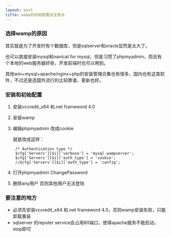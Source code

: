 ```yaml
---
layout: post
title: wamp的初始配置及注意点
---
```


### 选择wamp的原因

其实就是为了开发时有个数据库，但是sqlserver和oracle显然是太大了。

也可以直接安装mysql和navicat for mysql，但是习惯了phpmyadmin，而且有个本地的web服务器好些，开发前端时也可以用到。

其他win+mysql+apache/nginx+php的安装管理合集也有很多，国内也有这类软件，不过还是选国外流行的比较靠谱，更新也好。

### 安装和初始配置

1. 安装vccredit_x64 和.net frameword 4.0 
2. 安装wamp
3. 编辑phpmyadmin 改成cookie

    就是改成这样：
        
        /* Authentication type */
        $cfg['Servers'][$i]['verbose'] = 'mysql wampserver';
        $cfg['Servers'][$i]['auth_type'] = 'cookie';
        //$cfg['Servers'][$i]['auth_type'] = 'config';
4. 打开phpmyadmin ChangePassword
5. 删除any用户  否则其他用户无法登陆

### 要注意的地方

- 必须先安装vccredit_x64 和.net frameword 4.0，否则wamp安装失败，只能卸载重装
- sqlserver 的repoter service会占用80端口，使得apache服务不能启动，stop即可
